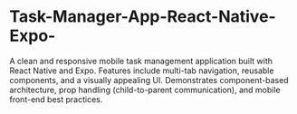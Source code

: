 # Task-Manager-App-React-Native-Expo-
A clean and responsive mobile task management application built with React Native and Expo. Features include multi-tab navigation, reusable components, and a visually appealing UI. Demonstrates component-based architecture, prop handling (child-to-parent communication), and mobile front-end best practices.
